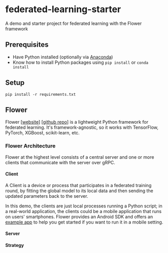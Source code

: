 # federated-learning-starter

A demo and starter project for federated learning with the Flower framework

## Prerequisites

- Have Python installed (optionally via [Anaconda](https://www.anaconda.com/products/distribution))
- Know how to install Python packages using `pip install` or `conda install`

## Setup

`pip install -r requirements.txt`

## Flower

Flower [[website](https://flower.dev/)]
[[github repo](https://github.com/adap/flower)] is a lightweight Python
framework for federated learning. It's framework-agnostic, so it works with
TensorFlow, PyTorch, XGBoost, scikit-learn, etc.

### Flower Architecture

Flower at the highest level consists of a central server and one or more clients
that communicate with the server over gRPC.

#### Client

A Client is a device or process that participates in a federated training round,
by fitting the global model to its local data and then sending the updated
parameters back to the server.

In this demo, the clients are just local processes running a Python script; in a
real-world application, the clients could be a mobile application that runs on
users' smartphones. Flower provides an Android SDK and offers an
[example app](https://github.com/adap/flower/tree/main/examples/android) to help
you get started if you want to run it in a mobile setting.
#### Server


#### Strategy
